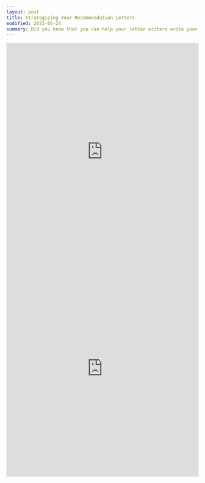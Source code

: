 ```yaml
---
layout: post
title: Strategizing Your Recommendation Letters
modified: 2022-05-24
summary: Did you know that you can help your letter writers write your letters? Presented at DivE In 2021.
---
```

<style>
.responsive-wrap iframe{ max-width: 100%;}
</style>
<div class="responsive-wrap">
    <iframe width="960" height="569" src="https://www.youtube.com/embed/RiiIE7-ZYt4" title="YouTube video player" frameborder="0" allow="accelerometer; autoplay; clipboard-write; encrypted-media; gyroscope; picture-in-picture" allowfullscreen></iframe>
</div>

<div class="responsive-wrap">
<!-- this is the embed code provided by Google -->
    <iframe src="https://docs.google.com/presentation/d/e/2PACX-1vT_7nS_OGkjMCxc-53pSwxXO8dxI17pNf5VJFJ2mW6rDGCCQwQwWalFNZ7oNwRaLkUoDIOso3QS8L2-/embed?start=false&loop=false&delayms=3000" frameborder="0" width="960" height="569" allowfullscreen="true" mozallowfullscreen="true" webkitallowfullscreen="true"></iframe>
</div>
<!-- Google embed ends -->